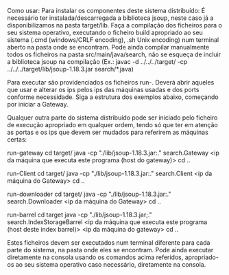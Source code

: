 Como usar:
Para instalar os componentes deste sistema distribuído: É necessário ter instalada/descarregada a biblioteca jsoup, neste caso já a disponibilizamos na pasta target/lib.
Faça a compilação dos ficheiros para o seu sistema operativo, executando o ficheiro build apropriado ao seu sistema (.cmd (windows/CRLF encoding), .sh Unix encoding) num terminal aberto na pasta onde se encontram. Pode ainda compilar manualmente todos os ficheiros na pasta src/main/java/search, não se esqueça de incluir a biblioteca jsoup na compilação (Ex.: javac -d ../../../target/ -cp ../../../target/lib/jsoup-1.18.3.jar search/*.java)


Para executar são providenciados os ficheiros run-<parte do sistema>. Deverá abrir aqueles que usar e alterar os ips pelos ips das máquinas usadas e dos ports conforme necessidade. Siga a estrutura dos exemplos abaixo, começando por iniciar a Gateway.


Qualquer outra parte do sistema distribuído pode ser iniciado pelo ficheiro de execução apropriado em qualquer ordem, tendo só que ter em atenção as portas e os ips que devem ser mudados para  referirem as máquinas certas:


run-gateway
cd target/
java -cp "./lib/jsoup-1.18.3.jar:." search.Gateway <ip da máquina que executa este programa (host do gateway)> <porta usado pelo servidor Gateway>
cd ..


run-Client
cd target/
java -cp "./lib/jsoup-1.18.3.jar:." search.Client <ip da máquina do Gateway> <porta do gateway>
cd ..


run-downloader
cd target/
java -cp "./lib/jsoup-1.18.3.jar:." search.Downloader  <ip da máquina do Gateway> <porta do gateway>
cd ..


run-barrel
cd target
java -cp "./lib/jsoup-1.18.3.jar;." search.IndexStorageBarrel <ip da máquina que executa este programa (host deste index barrel)> <porta do servidor do barrel> <ip da máquina do gateway> <porta do gateway>
cd ..




Estes ficheiros devem ser executados num terminal diferente para cada parte do sistema, na pasta onde eles se encontram. Pode ainda executar diretamente na consola usando os comandos acima referidos, apropriado-os ao seu sistema operativo caso necessário, diretamente na consola.
